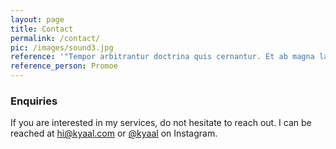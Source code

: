 ```yaml
---
layout: page
title: Contact
permalink: /contact/
pic: /images/sound3.jpg
reference: '"Tempor arbitrantur doctrina quis cernantur. Et ab magna laboris, amet ullamco ne deserunt."'
reference_person: Promoe
---
```


### Enquiries

If you are interested in my services, do not hesitate to reach out. I can be reached at [hi@kyaal.com](mailto:hi@kyaal.com) or [@kyaal](#) on Instagram.

